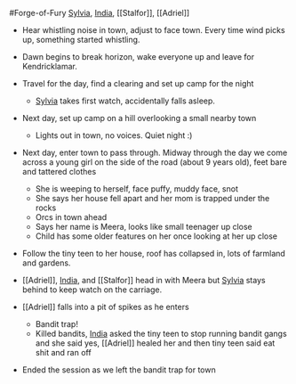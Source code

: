 #Forge-of-Fury 
[Sylvia](PCs/Past/Sylvia.md), [India](PCs/Past/India.md), [[Stalfor]], [[Adriel]]

- Hear whistling noise in town, adjust to face town. Every time wind picks up, something started whistling.
- Dawn begins to break horizon, wake everyone up and leave for Kendricklamar.
- Travel for the day, find a clearing and set up camp for the night
	- [Sylvia](PCs/Past/Sylvia.md) takes first watch, accidentally falls asleep.
- Next day, set up camp on a hill overlooking a small nearby town
	- Lights out in town, no voices. Quiet night :)
- Next day, enter town to pass through. Midway through the day we come across a young girl on the side of the road (about 9 years old), feet bare and tattered clothes
	- She is weeping to herself, face puffy, muddy face, snot
	- She says her house fell apart and her mom is trapped under the rocks
	- Orcs in town ahead
	- Says her name is Meera, looks like small teenager up close
	- Child has some older features on her once looking at her up close

- Follow the tiny teen to her house, roof has collapsed in, lots of farmland and gardens.
- [[Adriel]], [India](PCs/Past/India.md), and [[Stalfor]] head in with Meera but [Sylvia](PCs/Past/Sylvia.md) stays behind to keep watch on the carriage.
- [[Adriel]] falls into a pit of spikes as he enters
	- Bandit trap!
	- Killed bandits, [India](PCs/Past/India.md) asked the tiny teen to stop running bandit gangs and she said yes, [[Adriel]] healed her and then tiny teen said eat shit and ran off
- Ended the session as we left the bandit trap for town